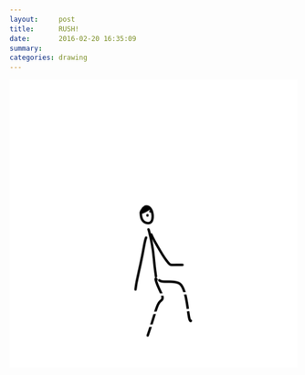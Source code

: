 ```yaml
---
layout:     post
title:      RUSH!
date:       2016-02-20 16:35:09
summary:    
categories: drawing
---
```

![RUSH!](/images/diary/RUSH.png "RUSH! RUSH!")
